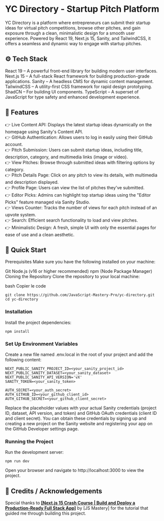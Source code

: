 
# YC Directory - Startup Pitch Platform

YC Directory is a platform where entrepreneurs can submit their startup ideas for virtual pitch competitions, browse other pitches, and gain exposure through a clean, minimalistic design for a smooth user experience. Powered by React 19, Next.js 15, Sanity, and TailwindCSS, it offers a seamless and dynamic way to engage with startup pitches.

## ⚙️ Tech Stack

React 19 – A powerful front-end library for building modern user interfaces.
Next.js 15 – A full-stack React framework for building production-grade applications.
Sanity – A headless CMS for dynamic content management.
TailwindCSS – A utility-first CSS framework for rapid design prototyping.
ShadCN – For building UI components.
TypeScript – A superset of JavaScript for type safety and enhanced development experience.

## 🔋 Features
👉 Live Content API: Displays the latest startup ideas dynamically on the homepage using Sanity's Content API.  
👉 GitHub Authentication: Allows users to log in easily using their GitHub account.  
👉 Pitch Submission: Users can submit startup ideas, including title, description, category, and multimedia links (image or video).  
👉 View Pitches: Browse through submitted ideas with filtering options by category.  
👉 Pitch Details Page: Click on any pitch to view its details, with multimedia and description displayed.  
👉 Profile Page: Users can view the list of pitches they've submitted.  
👉 Editor Picks: Admins can highlight top startup ideas using the "Editor Picks" feature managed via Sanity Studio.  
👉 Views Counter: Tracks the number of views for each pitch instead of an upvote system.  
👉 Search: Efficient search functionality to load and view pitches.  
👉 Minimalistic Design: A fresh, simple UI with only the essential pages for ease of use and a clean aesthetic.  

## 🤸 Quick Start

Prerequisites
Make sure you have the following installed on your machine:

Git
Node.js (v16 or higher recommended)
npm (Node Package Manager)
Cloning the Repository
Clone the repository to your local machine:

bash
Copier le code
```
git clone https://github.com/JavaScript-Mastery-Pro/yc-directory.git
cd yc-directory
```
### Installation
Install the project dependencies:
```
npm install
```
### Set Up Environment Variables
Create a new file named .env.local in the root of your project and add the following content:


```
NEXT_PUBLIC_SANITY_PROJECT_ID=<your_sanity_project_id>
NEXT_PUBLIC_SANITY_DATASET=<your_sanity_dataset>
NEXT_PUBLIC_SANITY_API_VERSION='vX'
SANITY_TOKEN=<your_sanity_token>

AUTH_SECRET=<your_auth_secret>
AUTH_GITHUB_ID=<your_github_client_id>
AUTH_GITHUB_SECRET=<your_github_client_secret>
```
Replace the placeholder values with your actual Sanity credentials (project ID, dataset, API version, and token) and GitHub OAuth credentials (client ID and client secret). You can obtain these credentials by signing up and creating a new project on the Sanity website and registering your app on the GitHub Developer settings page.

### Running the Project
Run the development server:

```
npm run dev
``` 
Open your browser and navigate to http://localhost:3000 to view the project.

## 🎥 Credits / Acknowledgements



Special thanks to [**[Next.js 15 Crash Course | Build and Deploy a Production-Ready Full Stack App]**](https://www.youtube.com/watch?v=Zq5fmkH0T78&t=15344s) by [JS Mastery] for the tutorial that guided me through building this project.

